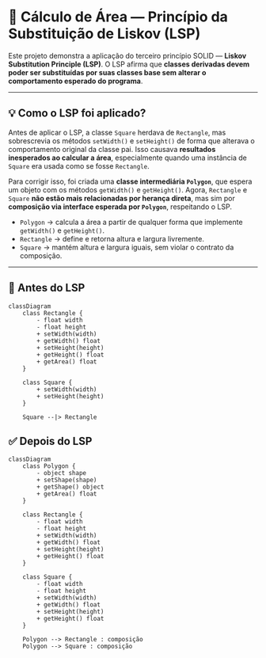 # 📐 Cálculo de Área — Princípio da Substituição de Liskov (LSP)

Este projeto demonstra a aplicação do terceiro princípio SOLID — **Liskov Substitution Principle (LSP)**. O LSP afirma que **classes derivadas devem poder ser substituídas por suas classes base sem alterar o comportamento esperado do programa**.

---

## 💡 Como o LSP foi aplicado?

Antes de aplicar o LSP, a classe `Square` herdava de `Rectangle`, mas sobrescrevia os métodos `setWidth()` e `setHeight()` de forma que alterava o comportamento original da classe pai. Isso causava **resultados inesperados ao calcular a área**, especialmente quando uma instância de `Square` era usada como se fosse `Rectangle`.

Para corrigir isso, foi criada uma **classe intermediária `Polygon`**, que espera um objeto com os métodos `getWidth()` e `getHeight()`. Agora, `Rectangle` e `Square` **não estão mais relacionadas por herança direta**, mas sim por **composição via interface esperada por `Polygon`**, respeitando o LSP.

- `Polygon` → calcula a área a partir de qualquer forma que implemente `getWidth()` e `getHeight()`.
- `Rectangle` → define e retorna altura e largura livremente.
- `Square` → mantém altura e largura iguais, sem violar o contrato da composição.

---

## 🔁 Antes do LSP

```mermaid
classDiagram
    class Rectangle {
        - float width
        - float height
        + setWidth(width)
        + getWidth() float
        + setHeight(height)
        + getHeight() float
        + getArea() float
    }

    class Square {
        + setWidth(width)
        + setHeight(height)
    }

    Square --|> Rectangle
```

## ✅ Depois do LSP

```mermaid
classDiagram
    class Polygon {
        - object shape
        + setShape(shape)
        + getShape() object
        + getArea() float
    }

    class Rectangle {
        - float width
        - float height
        + setWidth(width)
        + getWidth() float
        + setHeight(height)
        + getHeight() float
    }

    class Square {
        - float width
        - float height
        + setWidth(width)
        + getWidth() float
        + setHeight(height)
        + getHeight() float
    }

    Polygon --> Rectangle : composição
    Polygon --> Square : composição
```
